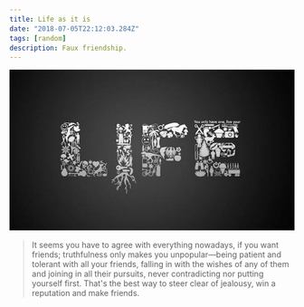```yaml
---
title: Life as it is
date: "2018-07-05T22:12:03.284Z"
tags: [random]
description: Faux friendship.
---
```


![The life we live in](./life.jpg)

> It seems you have to agree with everything nowadays,
> if you want friends; truthfulness only makes you unpopular—being
> patient and tolerant with all your friends, falling in
> with the wishes of any of them and joining in all their pursuits,
> never contradicting nor putting yourself first. That's the best way to steer clear of jealousy,
> win a reputation and make friends.
